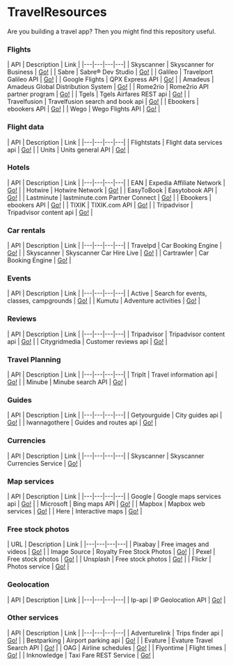 # TravelResources
Are you building a travel app? Then you might find this repository useful.

### Flights

| API | Description | Link |
|---|---|---|---|
| Skyscanner | Skyscanner for Business | [Go!](http://en.business.skyscanner.net/) |
| Sabre | Sabre® Dev Studio | [Go!](https://developer.sabre.com/docs/read/REST_APIs) |
| Galileo | Travelport Galileo API | [Go!](https://developer.travelport.com/app/developer-network/classic-apis) |
| Google Flights | QPX Express API | [Go!](https://developers.google.com/qpx-express/) |
| Amadeus | Amadeus Global Distribution System | [Go!](http://api.dev.amadeus.net/api/index.htm) |
| Rome2rio | Rome2rio API partner program | [Go!](http://www.rome2rio.com/documentation/signup) |
| Tgels | Tgels Airfares REST api | [Go!](http://www.tgels.com/tapi/) |
| Travelfusion | Travelfusion search and book api | [Go!](http://xmldocs.travelfusion.com/home/search-and-book-api) |
| Ebookers | ebookers API | [Go!](http://affiliates.ebookers.com/news/new_ebookers_api_35/) |
| Wego | Wego Flights API | [Go!](http://support.wan.travel/hc/en-us/articles/200191669) |

### Flight data

| API | Description | Link |
|---|---|---|---|
| Flightstats | Flight data services api | [Go!](https://developer.flightstats.com/api-docs/airports/v1) |
| Units | Units general API | [Go!](http://units.d8u.us) |

### Hotels

| API | Description | Link |
|---|---|---|---|
| EAN | Expedia Affiliate Network | [Go!](http://developer.ean.com/) |
| Hotwire | Hotwire Network | [Go!](http://developer.hotwire.com/) |
| EasyToBook | Easytobook API | [Go!](http://www.etbxml.com/protocol/ApiFunctions.php) |
| Lastminute | lastminute.com Partner Connect  | [Go!](http://connect.lastminute.com/Developer) |
| Ebookers | ebookers API | [Go!](http://affiliates.ebookers.com/news/new_ebookers_api_35/) |
| TIXIK | TIXIK.com API | [Go!](http://www.tixik.com/info/api/) |
| Tripadvisor | Tripadvisor content api | [Go!](https://developer-tripadvisor.com/content-api/) |

### Car rentals

| API | Description | Link |
|---|---|---|---|
| Travelpd | Car Booking Engine | [Go!](http://www.travelpd.com/car-booking-engine) |
| Skyscanner | Skyscanner Car Hire Live | [Go!](http://business.skyscanner.net/portal/en-GB/Documentation/CarHireLivePricing) |
| Cartrawler | Car Booking Engine | [Go!](http://www.cartrawler.com/Cartrawler_Ajax_Booking_Engine.pdf) |

### Events

| API | Description | Link |
|---|---|---|---|
| Active | Search for events, classes, campgrounds | [Go!](http://developer.active.com/) |
| Kumutu | Adventure activities | [Go!](http://kumutu.com/api/methods) |

### Reviews

| API | Description | Link |
|---|---|---|---|
| Tripadvisor | Tripadvisor content api | [Go!](https://developer-tripadvisor.com/content-api/) |
| Citygridmedia | Customer reviews api | [Go!](http://docs.citygridmedia.com/display/citygridv2/Reviews+API) |

### Travel Planning

| API | Description | Link |
|---|---|---|---|
| TripIt | Travel information api | [Go!](https://www.tripit.com/developer) |
| Minube | Minube search API | [Go!](http://www.minube.com/api) |

### Guides

| API | Description | Link |
|---|---|---|---|
| Getyourguide |  City guides api | [Go!](https://api.getyourguide.com/) |
| Iwannagothere |  Guides and routes api | [Go!](http://iwannagothere.com/api/index.html) |

### Currencies

| API | Description | Link |
|---|---|---|---|
| Skyscanner | Skyscanner Currencies Service | [Go!](http://business.skyscanner.net/portal/en-GB/Documentation/Currencies) |

### Map services

| API | Description | Link |
|---|---|---|---|
| Google | Google maps services api | [Go!](https://developers.google.com/maps/) |
| Microsoft | Bing maps API | [Go!](https://www.microsoft.com/maps/choose-your-bing-maps-API.aspx) |
| Mapbox | Mapbox web services | [Go!](https://www.mapbox.com/api-documentation/) |
| Here | Interactive maps | [Go!](https://developer.here.com/develop/javascript-api) |

### Free stock photos

| URL | Description | Link |
|---|---|---|---|
| Pixabay  | Free images and videos | [Go!](https://pixabay.com/) |
| Image Source | Royalty Free Stock Photos | [Go!](http://www.imagesource.com/royalty-free) |
| Pexel  | Free stock photos | [Go!](https://www.pexels.com/) |
| Unsplash  | Free stock photos | [Go!](https://unsplash.com/) |
| Flickr  | Photos service | [Go!](https://www.flickr.com/services/api/) |

### Geolocation

| API | Description | Link |
|---|---|---|---|
| Ip-api | IP Geolocation API | [Go!](http://ip-api.com/docs/) |

### Other services

| API | Description | Link |
|---|---|---|---|
| Adventurelink | Trips finder api | [Go!](http://api.adventurelink.com/) |
| Bestparking | Airport parking api | [Go!](http://www.bestparking.com/developers/) |
| Evature | Evature Travel Search API  | [Go!](http://freeapi.evature.com/) |
| OAG | Airline schedules  | [Go!](http://www.oag.com/schedules/schedulesondemand) |
| Flyontime | Flight times  | [Go!](http://www.flyontime.us/developers) |
| Inknowledge | Taxi Fare REST Service  | [Go!](http://inknowledge.co.uk/Products/TaxiFareWebServices.aspx) |


